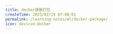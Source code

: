 ```yaml
---
title: docker镜像打包
createTime: 2025/02/24 07:08:01
permalink: /learning-notes/ml/docker-package/
icon: devicon:docker
---
```

